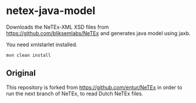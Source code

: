# netex-java-model

Downloads the NeTEx-XML XSD files from https://github.com/bliksemlabs/NeTEx and generates java model using jaxb.

You need xmlstarlet installed.

```mvn clean install```

## Original

This repository is forked from https://github.com/entur/NeTEx in order to run the next branch of NeTEx, to read Dutch NeTEx files.
